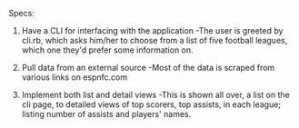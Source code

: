 Specs:

 1. Have a CLI for interfacing with the application
  -The user is greeted by cli.rb, which asks him/her to choose from a list of five football leagues, which one they'd prefer some information on.

 2. Pull data from an external source
  -Most of the data is scraped from various links on espnfc.com

 3. Implement both list and detail views
  -This is shown all over, a list on the cli page, to detailed views of top scorers, top assists, in each league; listing number of assists and players' names.
